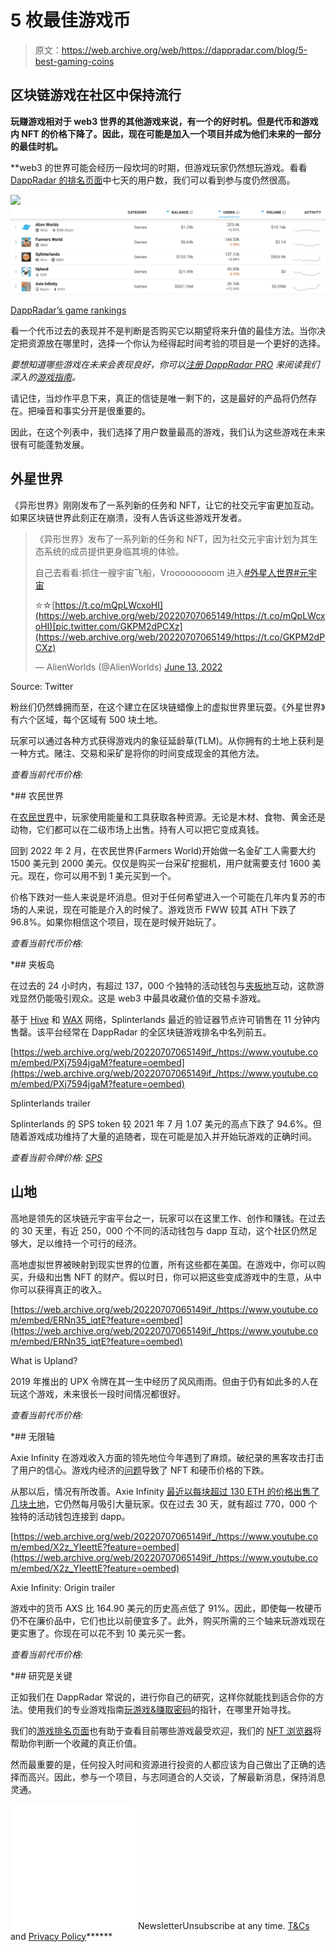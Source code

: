 # 5 枚最佳游戏币

> 原文：<https://web.archive.org/web/https://dappradar.com/blog/5-best-gaming-coins>

## 区块链游戏在社区中保持流行

**玩赚游戏相对于 web3 世界的其他游戏来说，有一个**[](https://web.archive.org/web/20220707065149/https://dappradar.com/blog/dappradar-x-bga-games-report-4-blockchain-games-continue-to-ascend-despite-collapsing-markets)****的好时机。但是代币和游戏内 NFT 的价格下降了。因此，现在可能是加入一个项目并成为他们未来的一部分的最佳时机。****

 **web3 的世界可能会经历一段坎坷的时期，但游戏玩家仍然想玩游戏。看看 [DappRadar 的排名页面](https://web.archive.org/web/20220707065149/https://dappradar.com/rankings/category/games)中七天的用户数，我们可以看到参与度仍然很高。

![](img/f7ee8eb345b4c8f9abe18af23498e135.png)![](img/13195f79571337ea9b4246514979dc00.png)

[DappRadar’s game rankings](https://web.archive.org/web/20220707065149/https://dappradar.com/rankings/category/games)

看一个代币过去的表现并不是判断是否购买它以期望将来升值的最佳方法。当你决定把资源放在哪里时，选择一个你认为经得起时间考验的项目是一个更好的选择。

*要想知道哪些游戏在未来会表现良好，你可以[注册 DappRadar PRO](https://web.archive.org/web/20220707065149/https://dappradar.com/token/pro) 来阅读我们深入的[游戏指南](https://web.archive.org/web/20220707065149/https://dappradar.com/blog/the-ultimate-guide-to-playing-games-earning-crypto)。*

请记住，当炒作平息下来，真正的信徒是唯一剩下的，这是最好的产品将仍然存在。把噪音和事实分开是很重要的。

因此，在这个列表中，我们选择了用户数量最高的游戏，我们认为这些游戏在未来很有可能蓬勃发展。

## 外星世界

《异形世界》刚刚发布了一系列新的任务和 NFT，让它的社交元宇宙更加互动。如果区块链世界此刻正在崩溃，没有人告诉这些游戏开发者。

> 《异形世界》发布了一系列新的任务和 NFT，因为社交元宇宙计划为其生态系统的成员提供更身临其境的体验。
> 
> 自己去看看:抓住一艘宇宙飞船，Vrooooooooom 进入[#外星人世界](https://web.archive.org/web/20220707065149/https://twitter.com/hashtag/AlienWorlds?src=hash&ref_src=twsrc%5Etfw)[#元宇宙](https://web.archive.org/web/20220707065149/https://twitter.com/hashtag/Metaverse?src=hash&ref_src=twsrc%5Etfw)
> 
> ✮☆[https://t.co/mQpLWcxoHI](https://web.archive.org/web/20220707065149/https://t.co/mQpLWcxoHI)[pic.twitter.com/GKPM2dPCXz](https://web.archive.org/web/20220707065149/https://t.co/GKPM2dPCXz)
> 
> — AlienWorlds (@AlienWorlds) [June 13, 2022](https://web.archive.org/web/20220707065149/https://twitter.com/AlienWorlds/status/1536380849037398017?ref_src=twsrc%5Etfw)

Source: Twitter

粉丝们仍然蜂拥而至，在这个建立在区块链蜡像上的虚拟世界里玩耍。《外星世界》有六个区域，每个区域有 500 块土地。

玩家可以通过各种方式获得游戏内的象征延龄草(TLM)。从你拥有的土地上获利是一种方式。赌注、交易和采矿是将你的时间变成现金的其他方法。

*查看当前代币价格:*[](https://web.archive.org/web/20220707065149/https://coinmarketcap.com/currencies/alien-worlds/)

 *## 农民世界

在[农民世界](https://web.archive.org/web/20220707065149/https://dappradar.com/wax/games/farmers-world)中，玩家使用能量和工具获取各种资源。无论是木材、食物、黄金还是动物，它们都可以在二级市场上出售。持有人可以把它变成真钱。

回到 2022 年 2 月，在农民世界(Farmers World)开始做一名金矿工人需要大约 1500 美元到 2000 美元。仅仅是购买一台采矿挖掘机，用户就需要支付 1600 美元。现在，你可以用不到 1 美元买到一个。

价格下跌对一些人来说是坏消息。但对于任何希望进入一个可能在几年内复苏的市场的人来说，现在可能是介入的时候了。游戏货币 FWW 较其 ATH 下跌了 96.8%。如果你相信这个项目，现在是时候开始玩了。

*查看当前代币价格:*[](https://web.archive.org/web/20220707065149/https://www.coingecko.com/en/coins/farmers-world-wood)

 *## 夹板岛

在过去的 24 小时内，有超过 137，000 个独特的活动钱包与[夹板地](https://web.archive.org/web/20220707065149/https://dappradar.com/multichain/games/splinterlands)互动，这款游戏显然仍能吸引观众。这是 web3 中最具收藏价值的交易卡游戏。

基于 [Hive](https://web.archive.org/web/20220707065149/https://dappradar.com/rankings/protocol/hive/category/games) 和 [WAX](https://web.archive.org/web/20220707065149/https://dappradar.com/rankings/protocol/wax/category/games) 网络，Splinterlands 最近的验证器节点许可销售在 11 分钟内售罄。该平台经常在 DappRadar 的全区块链游戏排名中名列前五。

[https://web.archive.org/web/20220707065149if_/https://www.youtube.com/embed/PXj7594jgaM?feature=oembed](https://web.archive.org/web/20220707065149if_/https://www.youtube.com/embed/PXj7594jgaM?feature=oembed)

Splinterlands trailer

Splinterlands 的 SPS token 较 2021 年 7 月 1.07 美元的高点下跌了 94.6%。但随着游戏成功维持了大量的追随者，现在可能是加入并开始玩游戏的正确时间。

*查看当前令牌价格:* [*SPS*](https://web.archive.org/web/20220707065149/https://dappradar.com/hub/token/bsc/SPS/BNB?from=0x1633b7157e7638c4d6593436111bf125ee74703f)

## 山地

高地是领先的区块链元宇宙平台之一，玩家可以在这里工作、创作和赚钱。在过去的 30 天里，有近 250，000 个不同的活动钱包与 dapp 互动，这个社区仍然足够大，足以维持一个可行的经济。

高地虚拟世界被映射到现实世界的位置，所有这些都在美国。在游戏中，你可以购买，升级和出售 NFT 的财产。假以时日，你可以把这些变成游戏中的生意，从中你可以获得真正的收入。

[https://web.archive.org/web/20220707065149if_/https://www.youtube.com/embed/ERNn35_iqtE?feature=oembed](https://web.archive.org/web/20220707065149if_/https://www.youtube.com/embed/ERNn35_iqtE?feature=oembed)

What is Upland?

2019 年推出的 UPX 令牌在其一生中经历了风风雨雨。但由于仍有如此多的人在玩这个游戏，未来很长一段时间情况都很好。

*查看当前代币价格:*[](https://web.archive.org/web/20220707065149/https://www.coingecko.com/en/coins/uplexa)

 *## 无限轴

Axie Infinity 在游戏收入方面的领先地位今年遇到了麻烦。破纪录的黑客攻击打击了用户的信心。游戏内经济的[问题](https://web.archive.org/web/20220707065149/https://dappradar.com/blog/axie-lunar-event-ending-february-20th)导致了 NFT 和硬币价格的下跌。

从那以后，情况有所改善。Axie Infinity [最近以每块超过 130 ETH 的价格出售了几块土地](https://web.archive.org/web/20220707065149/https://dappradar.com/blog/axie-infinity-land-nfts-attract-new-investments)，它仍然每月吸引大量玩家。仅在过去 30 天，就有超过 770，000 个独特的活动钱包连接到 dapp。

[https://web.archive.org/web/20220707065149if_/https://www.youtube.com/embed/X2z_YIeettE?feature=oembed](https://web.archive.org/web/20220707065149if_/https://www.youtube.com/embed/X2z_YIeettE?feature=oembed)

Axie Infinity: Origin trailer

游戏中的货币 AXS 比 164.90 美元的历史高点低了 91%。因此，即使每一枚硬币仍不在廉价品中，它们也比以前便宜多了。此外，购买所需的三个轴来玩游戏现在更实惠了。你现在可以花不到 10 美元买一套。

*查看当前代币价格:*[](https://web.archive.org/web/20220707065149/https://dappradar.com/hub/token/eth/AXS?from=0xbb0e17ef65f82ab018d8edd776e8dd940327b28b)

 *## 研究是关键

正如我们在 DappRadar 常说的，进行你自己的研究，这样你就能找到适合你的方法。使用我们的专业游戏指南[玩游戏&赚取密码](https://web.archive.org/web/20220707065149/https://dappradar.com/blog/the-ultimate-guide-to-playing-games-earning-crypto)的指针，在哪里开始寻找。

我们的[游戏排名页面](https://web.archive.org/web/20220707065149/https://dappradar.com/rankings/category/games)也有助于查看目前哪些游戏最受欢迎，我们的 [NFT 浏览器](https://web.archive.org/web/20220707065149/https://dappradar.com/hub/nft-explorer)将帮助你判断一个收藏的真正价值。

然而最重要的是，任何投入时间和资源进行投资的人都应该为自己做出了正确的选择而高兴。因此，参与一个项目，与志同道合的人交谈，了解最新消息，保持消息灵通。

![](img/6d5a4a2d609c56e1a5771717e54ba759.png) NewsletterUnsubscribe at any time. [T&Cs](https://web.archive.org/web/20220707065149/https://dappradar.com/terms) and [Privacy Policy](https://web.archive.org/web/20220707065149/https://dappradar.com/privacy-policy)******